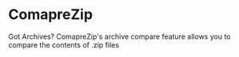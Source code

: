# ComapreZip
Got Archives? ComapreZip's archive compare feature allows you to compare the contents of .zip files
